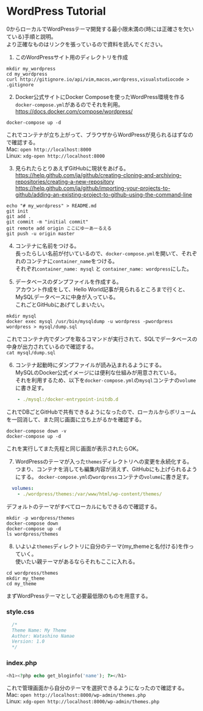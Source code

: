 # WordPress Tutorial
0からローカルでWordPressテーマ開発する最小限未満の(時には正確さを欠いている)手順と説明。  
より正確なものはリンクを張っているので資料を読んでください。  

1. このWordPressサイト用のディレクトリを作成
```shell
mkdir my_wordpress
cd my_wordpress
curl http://gitignore.io/api/vim,macos,wordpress,visualstudiocode > .gitignore
```

2. Docker公式サイトにDocker Composeを使ったWordPress環境を作る`docker-compose.yml`があるのでそれを利用。  
https://docs.docker.com/compose/wordpress/
```shell
docker-compose up -d
```
これでコンテナが立ち上がって、ブラウザからWordPressが見られるはずなので確認する。  
Mac: `open http://localhost:8000`  
Linux: `xdg-open http://localhost:8000`  

3. 見られたらとりあえずGitHubに現状をあげる。  
https://help.github.com/ja/github/creating-cloning-and-archiving-repositories/creating-a-new-repository  
https://help.github.com/ja/github/importing-your-projects-to-github/adding-an-existing-project-to-github-using-the-command-line  
```shell
echo "# my_wordpress" > README.md
git init
git add .
git commit -m "initial commit"
git remote add origin ここにゆーあーるえる
git push -u origin master
```

4. コンテナに名前をつける。  
長ったらしい名前が付いているので、`docker-compose.yml`を開いて、それぞれのコンテナに`container_name`をつける。  
それぞれ`container_name: mysql` と `container_name: wordpress`にした。

5. データベースのダンプファイルを作成する。  
アカウント作成をして、Hello World記事が見られるところまで行くと、MySQLデータベースに中身が入っている。  
これごとGitHubにあげてしまいたい。
```shell
mkdir mysql
docker exec mysql /usr/bin/mysqldump -u wordpress -pwordpress wordpress > mysql/dump.sql
```
これでコンテナ内でダンプを取るコマンドが実行されて、SQLでデータベースの中身が出力されているので確認する。  
`cat mysql/dump.sql`

6. コンテナ起動時にダンプファイルが読み込まれるようにする。  
MySQLのDocker公式イメージには便利な仕組みが用意されている。  
それを利用するため、以下を`docker-compose.yml`の`mysql`コンテナの`volume`に書き足す。  
```yaml
    - ./mysql:/docker-entrypoint-initdb.d
```
これでDBごとGitHubで共有できるようになったので、ローカルからボリュームを一回消して、また同じ画面に立ち上がるかを確認する。  
```shell
docker-compose down -v
docker-compose up -d
```
これを実行してまた先程と同じ画面が表示されたらOK。

7. WordPressのテーマが入った`themes`ディレクトリへの変更を永続化する。  
つまり、コンテナを消しても編集内容が消えず、GitHubにも上げられるようにする。 
`docker-compose.yml`の`wordpress`コンテナの`volume`に書き足す。  
```yaml
  volumes:
    - ./wordpress/themes:/var/www/html/wp-content/themes/
```
デフォルトのテーマがすべてローカルにもできるので確認する。  
```shell
mkdir -p wordpress/themes
docker-compose down
docker-compose up -d
ls wordpress/themes
```

8. いよいよ`themes`ディレクトリに自分のテーマ(my_themeと名付ける)を作っていく。  
使いたい親テーマがあるならそれもここに入れる。  
```shell
cd wordpress/themes
mkdir my_theme
cd my_theme
```
まずWordPressテーマとして必要最低限のものを用意する。  
### style.css
```css
  /*
  Theme Name: My Theme
  Author: Watashino Namae
  Version: 1.0
  */
```

### index.php
```php
<h1><?php echo get_bloginfo('name'); ?></h1>
```

これで管理画面から自分のテーマを選択できるようになったので確認する。  
Mac: `open http://localhost:8000/wp-admin/themes.php`  
Linux: `xdg-open http://localhost:8000/wp-admin/themes.php`  
